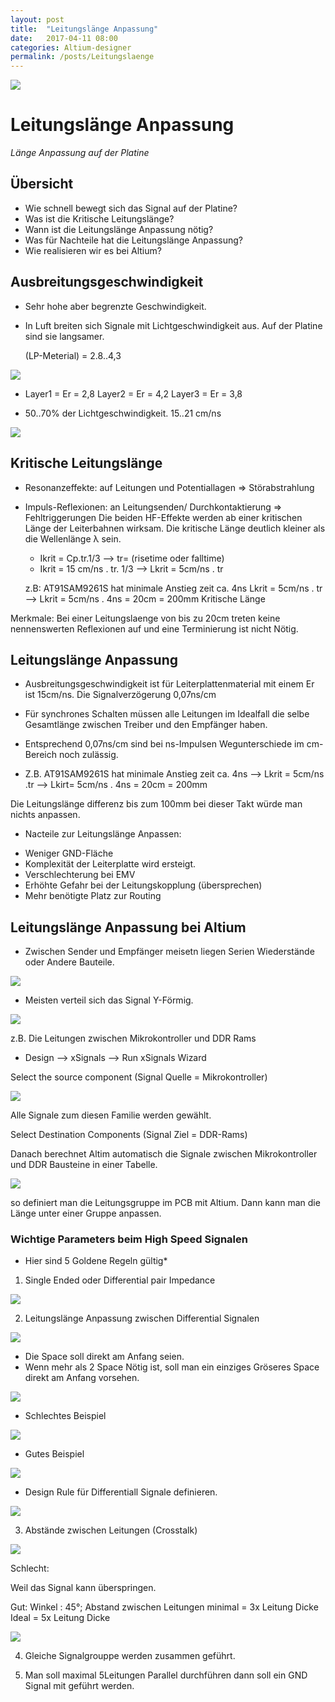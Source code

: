 ```yaml
---
layout: post
title:  "Leitungslänge Anpassung"
date:   2017-04-11 08:00
categories: Altium-designer
permalink: /posts/Leitungslaenge
---
```


![](https://hakandilek.github.io/layout-pcb.de/static/img/2017-04-10/0.Laenge_uebersicht.png) 

# Leitungslänge Anpassung 
*Länge Anpassung auf der Platine* 

## Übersicht
* Wie schnell bewegt sich das Signal auf der Platine? 
* Was ist die Kritische Leitungslänge? 
* Wann ist die Leitungslänge Anpassung nötig? 
* Was für Nachteile hat die Leitungslänge Anpassung? 
* Wie realisieren wir es bei Altium? 

## Ausbreitungsgeschwindigkeit
* Sehr hohe aber begrenzte Geschwindigkeit.
* In Luft breiten sich Signale mit Lichtgeschwindigkeit aus. Auf der Platine sind sie langsamer. 

  (LP-Meterial) = 2.8..4,3

![](https://hakandilek.github.io/layout-pcb.de/static/img/2017-04-10/1.Er_Lagen.png) 

* Layer1 = Er = 2,8
  Layer2 = Er = 4,2
  Layer3 = Er = 3,8

* 50..70% der Lichtgeschwindigkeit. 15..21 cm/ns

![](https://hakandilek.github.io/layout-pcb.de/static/img/2017-04-10/2.Er_Lagen.png) 


## Kritische Leitungslänge
* Resonanzeffekte: auf Leitungen und Potentiallagen ⇒ Störabstrahlung  
* Impuls-Reflexionen: an Leitungsenden/ Durchkontaktierung ⇒ Fehltriggerungen
  Die beiden HF-Effekte werden ab einer kritischen Länge der Leiterbahnen wirksam.
  Die kritische Länge deutlich kleiner als die Wellenlänge λ sein. 

  * Ikrit = Cp.tr.1/3 --> tr= (risetime oder falltime)
  * Ikrit = 15 cm/ns . tr. 1/3 --> Lkrit = 5cm/ns . tr

  z.B: AT91SAM9261S hat minimale Anstieg zeit ca. 4ns
  Lkrit = 5cm/ns . tr --> Lkrit = 5cm/ns . 4ns = 20cm = 200mm Kritische Länge

 Merkmale: Bei einer Leitungslaenge von bis zu 20cm treten keine nennenswerten Reflexionen auf und eine Terminierung ist nicht Nötig.

## Leitungslänge Anpassung
* Ausbreitungsgeschwindigkeit ist für Leiterplattenmaterial mit einem Er ist 15cm/ns. Die Signalverzögerung   0,07ns/cm

* Für synchrones Schalten müssen alle Leitungen im Idealfall die selbe Gesamtlänge zwischen Treiber und den Empfänger haben.

* Entsprechend   0,07ns/cm sind bei ns-Impulsen Wegunterschiede im cm-Bereich noch zulässig.

* Z.B. AT91SAM9261S hat minimale Anstieg zeit ca. 4ns
 --> Lkrit = 5cm/ns .tr --> Lkirt= 5cm/ns . 4ns = 20cm = 200mm
 
 Die Leitungslänge differenz bis zum 100mm bei dieser Takt würde man nichts anpassen.

* Nacteile zur Leitungslänge Anpassen:
- Weniger GND-Fläche
- Komplexität der Leiterplatte wird ersteigt.
- Verschlechterung bei EMV
- Erhöhte Gefahr bei der Leitungskopplung (übersprechen)
- Mehr benötigte Platz zur Routing

## Leitungslänge Anpassung bei Altium

* Zwischen Sender und Empfänger meisetn liegen Serien Wiederstände oder Andere Bauteile.

![](https://hakandilek.github.io/layout-pcb.de/static/img/2017-04-10/3.xSignal.png) 

* Meisten verteil sich das Signal Y-Förmig.


![](https://hakandilek.github.io/layout-pcb.de/static/img/2017-04-10/4.YForm.png)


z.B. Die Leitungen zwischen Mikrokontroller und DDR Rams

* Design --> xSignals --> Run xSignals Wizard

Select the source component (Signal Quelle = Mikrokontroller)

![](https://hakandilek.github.io/layout-pcb.de/static/img/2017-04-10/5.DDR_Signal.png)

Alle Signale zum diesen Familie werden gewählt.

Select Destination Components (Signal Ziel = DDR-Rams)

Danach berechnet Altim automatisch die Signale zwischen Mikrokontroller und DDR Bausteine in einer Tabelle. 

![](https://hakandilek.github.io/layout-pcb.de/static/img/2017-04-10/6.xSignal_routes.png)

so definiert man die Leitungsgruppe im PCB mit Altium. Dann kann man die Länge unter einer Gruppe anpassen.

### Wichtige Parameters beim High Speed Signalen
* Hier sind 5 Goldene Regeln gültig*


1. Single Ended oder Differential pair Impedance

![](https://hakandilek.github.io/layout-pcb.de/static/img/2017-04-10/7.Anpaasung_Altium.png)

2. Leitungslänge Anpassung zwischen Differential Signalen

![](https://hakandilek.github.io/layout-pcb.de/static/img/2017-04-10/8.Diff_Signal_Anpassung.png)

* Die Space soll direkt am Anfang seien.
* Wenn mehr als 2 Space Nötig ist, soll man ein einziges Gröseres Space direkt am Anfang vorsehen.

![](https://hakandilek.github.io/layout-pcb.de/static/img/2017-04-10/9.Diff_Signal_3Space.png)

* Schlechtes Beispiel

![](https://hakandilek.github.io/layout-pcb.de/static/img/2017-04-10/10.Diff_Sig_Bad.png)

* Gutes Beispiel

![](https://hakandilek.github.io/layout-pcb.de/static/img/2017-04-10/11.Diff_Sig_good.png)

* Design Rule für Differentiall Signale definieren.

![](https://hakandilek.github.io/layout-pcb.de/static/img/2017-04-10/12.Diff_Sig_Rules.png)

3. Abstände zwischen Leitungen (Crosstalk)

![](https://hakandilek.github.io/layout-pcb.de/static/img/2017-04-10/13.crosstalk.png)

Schlecht: 

Weil das Signal kann überspringen.

Gut: 
Winkel : 45°; 
Abstand zwischen Leitungen minimal = 3x Leitung Dicke
Ideal = 5x Leitung Dicke

![](https://hakandilek.github.io/layout-pcb.de/static/img/2017-04-10/14.Ideal_Routing.png)

4. Gleiche Signalgrouppe werden zusammen geführt.

5. Man soll maximal 5Leitungen Parallel durchführen dann soll ein GND Signal mit geführt werden.










